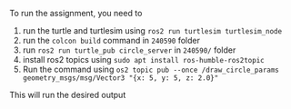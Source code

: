 To run the assignment, you need to

1. run the turtle and turtlesim using
 `ros2 run turtlesim turtlesim_node`
2. run the `colcon build` command in `240590` folder
3. run `ros2 run turtle_pub circle_server` in `240590/` folder
4. install ros2 topics using `sudo apt install ros-humble-ros2topic`
5. Run the command using `os2 topic pub --once /draw_circle_params geometry_msgs/msg/Vector3 "{x: 5, y: 5, z: 2.0}"`

This will run the desired output